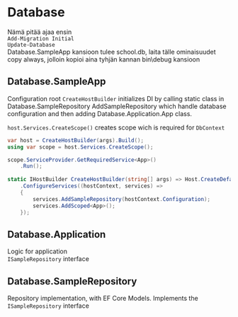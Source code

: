 # Database

Nämä pitää ajaa ensin  
`Add-Migration Initial`  
`Update-Database`  
Database.SampleApp kansioon tulee school.db, laita tälle ominaisuudet copy always, jolloin kopioi aina tyhjän kannan bin\debug kansioon

## Database.SampleApp

Configuration root
`CreateHostBuilder` initializes DI by calling static class in Database.SampleRepository AddSampleRepository which handle database configuration and then adding Database.Application.App class.

`host.Services.CreateScope()` creates scope wich is required for `DbContext`

```csharp
var host = CreateHostBuilder(args).Build();
using var scope = host.Services.CreateScope();

scope.ServiceProvider.GetRequiredService<App>()
    .Run();
    
static IHostBuilder CreateHostBuilder(string[] args) => Host.CreateDefaultBuilder(args)
    .ConfigureServices((hostContext, services) =>
    {
        services.AddSampleRepository(hostContext.Configuration);
        services.AddScoped<App>();
    });
```

## Database.Application

Logic for application  
`ISampleRepository` interface  

## Database.SampleRepository

Repository implementation, with EF Core Models.
Implements the `ISampleRepository` interface
